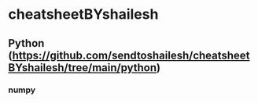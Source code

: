 # cheatsheetBYshailesh

## Python (https://github.com/sendtoshailesh/cheatsheetBYshailesh/tree/main/python)

### numpy

